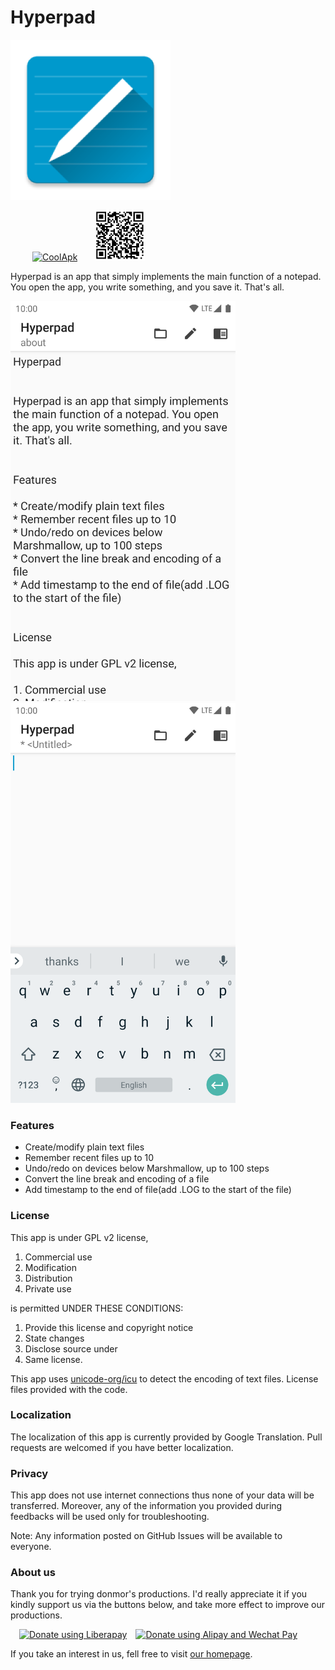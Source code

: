 # Hyperpad

![avatar](img/Hyperpad.png)

&ensp;&ensp;&ensp;&ensp;&ensp;<a href="https://www.coolapk.com/apk/top.donmor.hyperpad"><img src="https://static.coolapk.com/images/header-logo.png" height="80" alt="CoolApk" /></a>&ensp;&ensp;&ensp;&ensp;<img src="img/qr.png" height="80" alt="QrCode"/>

Hyperpad is an app that simply implements the main function of a notepad. You open the app, you write something, and you save it. That's all.

<img src="img/img01.png" width="360" height="640" alt="01"/>&emsp;&emsp;<img src="img/img02.png" width="360" height="640" alt="02" />

### Features

* Create/modify plain text files
* Remember recent files up to 10
* Undo/redo on devices below Marshmallow, up to 100 steps
* Convert the line break and encoding of a file
* Add timestamp to the end of file(add .LOG to the start of the file)

### License

This app is under GPL v2 license,

1. Commercial use
2. Modification
3. Distribution
4. Private use

is permitted UNDER THESE CONDITIONS:

1. Provide this license and copyright notice
2. State changes
3. Disclose source under
4. Same license.

This app uses [unicode-org/icu](https://github.com/unicode-org/icu) to detect the encoding of text files. License files provided with the code.

### Localization

The localization of this app is currently provided by Google Translation. Pull requests are welcomed if you have better localization.

### Privacy

This app does not use internet connections thus none of your data will be transferred. Moreover, any of the information you provided during feedbacks will be used only for troubleshooting.

Note: Any information posted on GitHub Issues will be available to everyone.

### About us

Thank you for trying donmor's productions. I'd really appreciate it if you kindly support us via the buttons below, and take more effect to improve our productions.

&ensp;&ensp;<a href="https://liberapay.com/donmor3000/donate"><img alt="Donate using Liberapay" src="https://liberapay.com/assets/widgets/donate.svg" height="30" /></a>&ensp;&ensp;<a href="https://donmor.top/#DonationQrCode"><img alt="Donate using Alipay and Wechat Pay" src="https://donmor.top/img/aliwechat.svg" height="30" /></a>

If you take an interest in us, fell free to visit [our homepage](https://donmor.top/).
